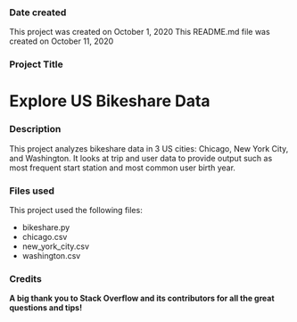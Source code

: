### Date created
This project was created on October 1, 2020
This README.md file was created on October 11, 2020

### Project Title
# Explore US Bikeshare Data

### Description
This project analyzes bikeshare data in 3 US cities: Chicago, New York City, and Washington. It looks at trip and user data to provide output such as most frequent start station and most common user birth year.

### Files used
This project used the following files:
* bikeshare.py
* chicago.csv
* new_york_city.csv
* washington.csv

### Credits
**A big thank you to Stack Overflow and its contributors for all the great questions and tips!**
